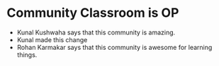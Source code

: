 # Community Classroom is OP

- Kunal Kushwaha says that this community is amazing.
- Kunal made this change
- Rohan Karmakar says that this community is awesome for learning things.
